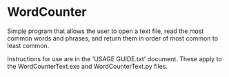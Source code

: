 # WordCounter

Simple program that allows the user to open a text file, read the most common words and phrases, and return them in order of most common to least common.

Instructions for use are in the 'USAGE GUIDE.txt' document. These apply to the WordCounterText.exe and WordCounterText.py files.
